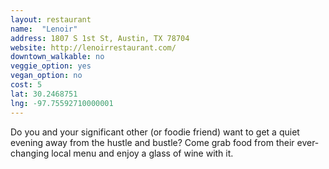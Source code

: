 ```yaml
---
layout: restaurant
name:  "Lenoir"
address: 1807 S 1st St, Austin, TX 78704
website: http://lenoirrestaurant.com/
downtown_walkable: no
veggie_option: yes
vegan_option: no
cost: 5
lat: 30.2468751
lng: -97.75592710000001
---
```


Do you and your significant other (or foodie friend) want to get a quiet evening away from the hustle and bustle? Come grab food from their ever-changing local menu and enjoy a glass of wine with it.
